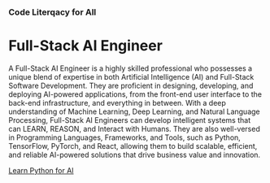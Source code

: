 ### Code Literqacy for All
# Full-Stack AI Engineer
A Full-Stack AI Engineer is a highly skilled professional who possesses a unique blend of expertise in both Artificial Intelligence (AI) and Full-Stack Software Development. They are proficient in designing, developing, and deploying AI-powered applications, from the front-end user interface to the back-end infrastructure, and everything in between. With a deep understanding of Machine Learning, Deep Learning, and Natural Language Processing, Full-Stack AI Engineers can develop intelligent systems that can LEARN, REASON, and Interact with Humans. They are also well-versed in Programming Languages, Frameworks, and Tools, such as Python, TensorFlow, PyTorch, and React, allowing them to build scalable, efficient, and reliable AI-powered solutions that drive business value and innovation.

[Learn Python for AI](../Courses/Introduction_to_Python_Programming/Readme.md)
